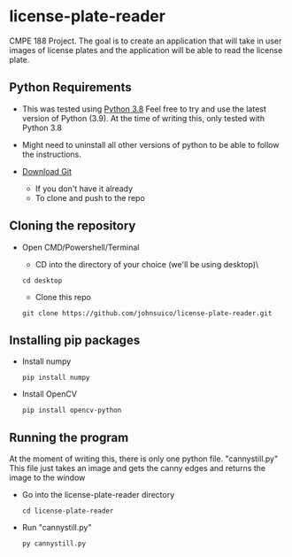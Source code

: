 # license-plate-reader
CMPE 188 Project. The goal is to create an application that will take in user images of license plates and the application will be able to read the license plate.

## Python Requirements
- This was tested using [Python 3.8](https://www.python.org/downloads/release/python-380/)
Feel free to try and use the latest version of Python (3.9). At the time of writing this, only tested with Python 3.8

- Might need to uninstall all other versions of python to be able to follow the instructions.

- [Download Git](https://git-scm.com/downloads)
  - If you don't have it already
  - To clone and push to the repo

## Cloning the repository
- Open CMD/Powershell/Terminal
  - CD into the directory of your choice (we'll be using desktop)\

  ``` cd desktop ```
  - Clone this repo

  ``` git clone https://github.com/johnsuico/license-plate-reader.git ```

## Installing pip packages
- Install numpy

  ``` pip install numpy ```

- Install OpenCV

  ``` pip install opencv-python ```

## Running the program
At the moment of writing this, there is only one python file. "cannystill.py"
This file just takes an image and gets the canny edges and returns the image to the window

- Go into the license-plate-reader directory

  ``` cd license-plate-reader ```

- Run "cannystill.py"

  ``` py cannystill.py ```
